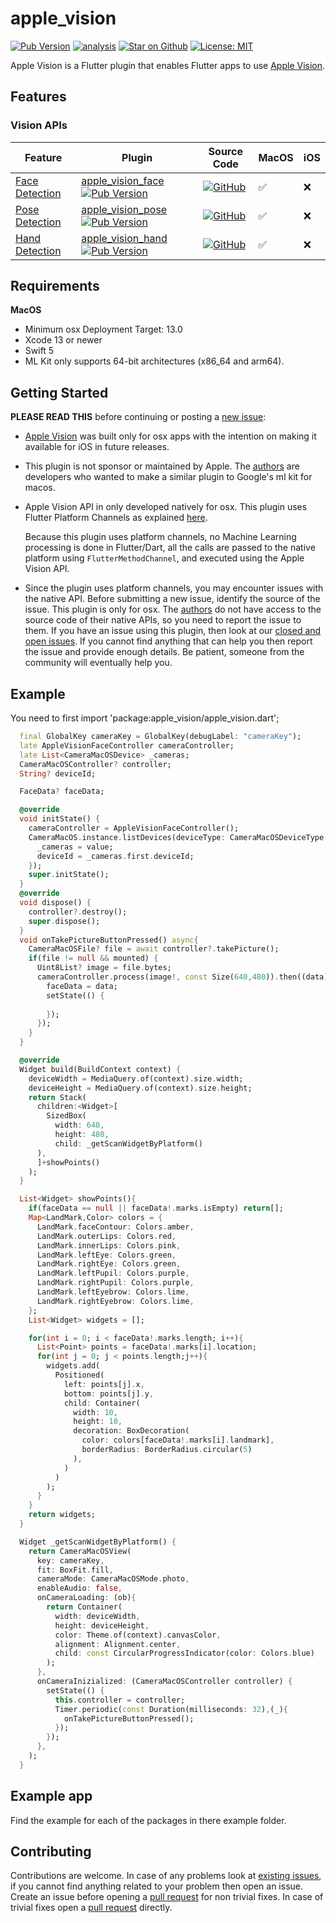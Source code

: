 # apple\_vision

[![Pub Version](https://img.shields.io/pub/v/appe_vision)](https://pub.dev/packages/apple_vision)
[![analysis](https://github.com/Knightro63/apple_vision/actions/workflows/flutter.yml/badge.svg)](https://github.com/Knightro63/apple_vision/actions/)
[![Star on Github](https://img.shields.io/github/stars/Knightro63/apple_vision.svg?style=flat&logo=github&colorB=deeppink&label=stars)](https://github.com/Knightro63/apple_vision)
[![License: MIT](https://img.shields.io/badge/license-MIT-purple.svg)](https://opensource.org/licenses/MIT)

Apple Vision is a Flutter plugin that enables Flutter apps to use [Apple Vision](https://developer.apple.com/documentation/vision).

## Features

### Vision APIs

| Feature                                                                                       | Plugin | Source Code| MacOS | iOS |
|-----------------------------------------------------------------------------------------------|--------|------------|---------|-----|
|[Face Detection](https://developer.apple.com/documentation/vision/tracking_the_user_s_face_in_real_time)                   | [apple\_vision\_face](https://pub.dev/packages/apple_vision_face) [![Pub Version](https://img.shields.io/pub/v/apple_vision_face)](https://pub.dev/packages/apple_vision_face)                                        | [![GitHub](https://img.shields.io/badge/github-%23121011.svg?style=for-the-badge&logo=github&logoColor=white)](https://github.com/Knightro63/apple_vision/tree/master/packages/apple_vision_face)             | ✅ | ❌ |
|[Pose Detection](https://developer.apple.com/documentation/vision/detecting_human_body_poses_in_images)                   | [apple\_vision\_pose](https://pub.dev/packages/apple_vision_pose) [![Pub Version](https://img.shields.io/pub/v/apple_vision_pose)](https://pub.dev/packages/apple_vision_pose)                                        | [![GitHub](https://img.shields.io/badge/github-%23121011.svg?style=for-the-badge&logo=github&logoColor=white)](https://github.com/Knightro63/apple_vision/tree/master/packages/apple_vision_pose)             | ✅ | ❌ |
|[Hand Detection](https://developer.apple.com/documentation/vision/detecting_hand_poses_with_vision)                   | [apple\_vision\_hand](https://pub.dev/packages/apple_vision_hand) [![Pub Version](https://img.shields.io/pub/v/apple_vision_hand)](https://pub.dev/packages/apple_vision_hand)                                        | [![GitHub](https://img.shields.io/badge/github-%23121011.svg?style=for-the-badge&logo=github&logoColor=white)](https://github.com/bharat-biradar/apple_vision/tree/master/packages/apple_vision_hand)             | ✅ | ❌ |

## Requirements ##

**MacOS**
 - Minimum osx Deployment Target: 13.0
 - Xcode 13 or newer
 - Swift 5
 - ML Kit only supports 64-bit architectures (x86_64 and arm64).

## Getting Started

**PLEASE READ THIS** before continuing or posting a [new issue](https://github.com/Knightro63/apple_vision):

- [Apple Vision](https://developer.apple.com/documentation/vision) was built only for osx apps with the intention on making it available for iOS in future releases.

- This plugin is not sponsor or maintained by Apple. The [authors](https://github.com/Knightro63/apple_vision/blob/main/AUTHORS) are developers who wanted to make a similar plugin to Google's ml kit for macos.

- Apple Vision API in only developed natively for osx. This plugin uses Flutter Platform Channels as explained [here](https://docs.flutter.dev/development/platform-integration/platform-channels).

  Because this plugin uses platform channels, no Machine Learning processing is done in Flutter/Dart, all the calls are passed to the native platform using `FlutterMethodChannel`, and executed using the Apple Vision API.

- Since the plugin uses platform channels, you may encounter issues with the native API. Before submitting a new issue, identify the source of the issue. This plugin is only for osx. The [authors](https://github.com/Knightro63/apple_vision/blob/main/AUTHORS) do not have access to the source code of their native APIs, so you need to report the issue to them. If you have an issue using this plugin, then look at our [closed and open issues](https://github.com/flutter-ml/google_ml_kit_flutter/issues). If you cannot find anything that can help you then report the issue and provide enough details. Be patient, someone from the community will eventually help you.

## Example

You need to first import 'package:apple_vision/apple_vision.dart';

```dart
  final GlobalKey cameraKey = GlobalKey(debugLabel: "cameraKey");
  late AppleVisionFaceController cameraController;
  late List<CameraMacOSDevice> _cameras;
  CameraMacOSController? controller;
  String? deviceId;

  FaceData? faceData;

  @override
  void initState() {
    cameraController = AppleVisionFaceController();
    CameraMacOS.instance.listDevices(deviceType: CameraMacOSDeviceType.video).then((value){
      _cameras = value;
      deviceId = _cameras.first.deviceId;
    });
    super.initState();
  }
  @override
  void dispose() {
    controller?.destroy();
    super.dispose();
  }
  void onTakePictureButtonPressed() async{
    CameraMacOSFile? file = await controller?.takePicture();
    if(file != null && mounted) {
      Uint8List? image = file.bytes;
      cameraController.process(image!, const Size(640,480)).then((data){
        faceData = data;
        setState(() {
          
        });
      });
    }
  }

  @override
  Widget build(BuildContext context) {
    deviceWidth = MediaQuery.of(context).size.width;
    deviceHeight = MediaQuery.of(context).size.height;
    return Stack(
      children:<Widget>[
        SizedBox(
          width: 640, 
          height: 480, 
          child: _getScanWidgetByPlatform()
      ),
      ]+showPoints()
    );
  }

  List<Widget> showPoints(){
    if(faceData == null || faceData!.marks.isEmpty) return[];
    Map<LandMark,Color> colors = {
      LandMark.faceContour: Colors.amber,
      LandMark.outerLips: Colors.red,
      LandMark.innerLips: Colors.pink,
      LandMark.leftEye: Colors.green,
      LandMark.rightEye: Colors.green,
      LandMark.leftPupil: Colors.purple,
      LandMark.rightPupil: Colors.purple,
      LandMark.leftEyebrow: Colors.lime,
      LandMark.rightEyebrow: Colors.lime,
    };
    List<Widget> widgets = [];

    for(int i = 0; i < faceData!.marks.length; i++){
      List<Point> points = faceData!.marks[i].location;
      for(int j = 0; j < points.length;j++){
        widgets.add(
          Positioned(
            left: points[j].x,
            bottom: points[j].y,
            child: Container(
              width: 10,
              height: 10,
              decoration: BoxDecoration(
                color: colors[faceData!.marks[i].landmark],
                borderRadius: BorderRadius.circular(5)
              ),
            )
          )
        );
      }
    }
    return widgets;
  }

  Widget _getScanWidgetByPlatform() {
    return CameraMacOSView(
      key: cameraKey,
      fit: BoxFit.fill,
      cameraMode: CameraMacOSMode.photo,
      enableAudio: false,
      onCameraLoading: (ob){
        return Container(
          width: deviceWidth,
          height: deviceHeight,
          color: Theme.of(context).canvasColor,
          alignment: Alignment.center,
          child: const CircularProgressIndicator(color: Colors.blue)
        );
      },
      onCameraInizialized: (CameraMacOSController controller) {
        setState(() {
          this.controller = controller;
          Timer.periodic(const Duration(milliseconds: 32),(_){
            onTakePictureButtonPressed();
          });
        });
      },
    );
  }
```

## Example app

Find the example for each of the packages in there example folder.

## Contributing

Contributions are welcome.
In case of any problems look at [existing issues](https://github.com/Knightro63/apple_vision/issues), if you cannot find anything related to your problem then open an issue.
Create an issue before opening a [pull request](https://github.com/Knightro63/apple_vision/pulls) for non trivial fixes.
In case of trivial fixes open a [pull request](https://github.com/Knightro63/apple_vision/pulls) directly.
